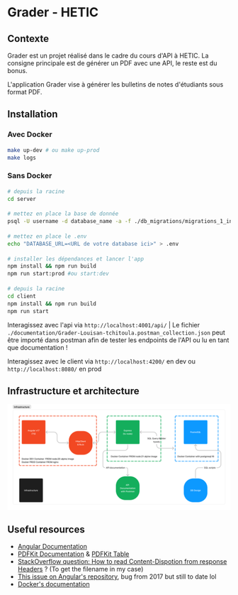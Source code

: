 # Grader - HETIC

## Contexte

Grader est un projet réalisé dans le cadre du cours d'API à HETIC. La consigne principale est de générer un PDF avec une API, le reste est du bonus.

L'application Grader vise à générer les bulletins de notes d'étudiants sous format PDF.

## Installation

### Avec Docker

```bash
make up-dev # ou make up-prod
make logs
```

### Sans Docker

```bash
# depuis la racine
cd server

# mettez en place la base de donnée
psql -U username -d database_name -a -f ./db_migrations/migrations_1_init_db.sql

# mettez en place le .env
echo "DATABASE_URL=<URL de votre database ici>" > .env

# installer les dépendances et lancer l'app
npm install && npm run build
npm run start:prod #ou start:dev

# depuis la racine
cd client
npm install && npm run build
npm run start
```

Interagissez avec l'api via `http://localhost:4001/api/` | Le fichier `./documentation/Grader-Louisan-tchitoula.postman_collection.json` peut être importé dans postman afin de tester les endpoints de l'API ou lu en tant que documentation !

Interagissez avec le client via `http://localhost:4200/` en dev ou `http://localhost:8080/` en prod

## Infrastructure et architecture

![Schema of the project's infrastrcture](./documentation/infrastructure_schema.png)

## Useful resources

- [Angular Documentation](https://angular.dev/overview)
- [PDFKit Documentation](http://pdfkit.org/docs/getting_started.html) & [PDFKit Table](https://github.com/natancabral/pdfkit-table/tree/main)
- [StackOverflow question: How to read Content-Dispotion from response Headers](https://stackoverflow.com/questions/42898162/how-to-read-content-disposition-headers-from-server-response-angular-2) ? (To get the filename in my case)
- [This issue on Angular's repository](https://github.com/angular/angular/issues/18586), bug from 2017 but still to date lol
- [Docker's documentation](https://docs.docker.com/get-started/09_image_best/)
